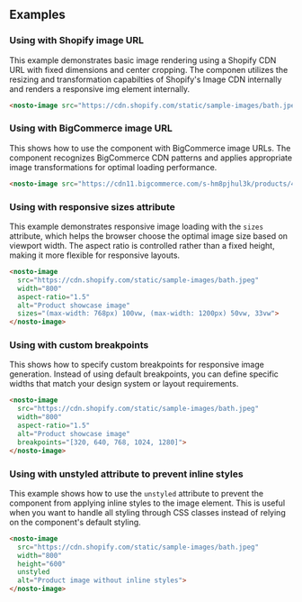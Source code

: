 ## Examples

### Using with Shopify image URL

This example demonstrates basic image rendering using a Shopify CDN URL with fixed dimensions and center cropping. The componen utilizes the resizing and transformation capabilties of Shopify's Image CDN internally and renders a responsive img element internally.

```html
<nosto-image src="https://cdn.shopify.com/static/sample-images/bath.jpeg" width="800" height="600" crop="center"></nosto-image>
```

### Using with BigCommerce image URL

This shows how to use the component with BigCommerce image URLs. The component recognizes BigCommerce CDN patterns and applies appropriate image transformations for optimal loading performance.

```html
<nosto-image src="https://cdn11.bigcommerce.com/s-hm8pjhul3k/products/4055/images/23603/7-15297__04892.1719977920.1280.1280.jpg" width="800" height="600"></nosto-image>
```

### Using with responsive sizes attribute

This example demonstrates responsive image loading with the `sizes` attribute, which helps the browser choose the optimal image size based on viewport width. The aspect ratio is controlled rather than a fixed height, making it more flexible for responsive layouts.

```html
<nosto-image
  src="https://cdn.shopify.com/static/sample-images/bath.jpeg"
  width="800"
  aspect-ratio="1.5"
  alt="Product showcase image"
  sizes="(max-width: 768px) 100vw, (max-width: 1200px) 50vw, 33vw">
</nosto-image>
```

### Using with custom breakpoints

This shows how to specify custom breakpoints for responsive image generation. Instead of using default breakpoints, you can define specific widths that match your design system or layout requirements.

```html
<nosto-image
  src="https://cdn.shopify.com/static/sample-images/bath.jpeg"
  width="800"
  aspect-ratio="1.5"
  alt="Product showcase image"
  breakpoints="[320, 640, 768, 1024, 1280]">
</nosto-image>
```

### Using with unstyled attribute to prevent inline styles

This example shows how to use the `unstyled` attribute to prevent the component from applying inline styles to the image element. This is useful when you want to handle all styling through CSS classes instead of relying on the component's default styling.

```html
<nosto-image
  src="https://cdn.shopify.com/static/sample-images/bath.jpeg"
  width="800"
  height="600"
  unstyled
  alt="Product image without inline styles">
</nosto-image>
```